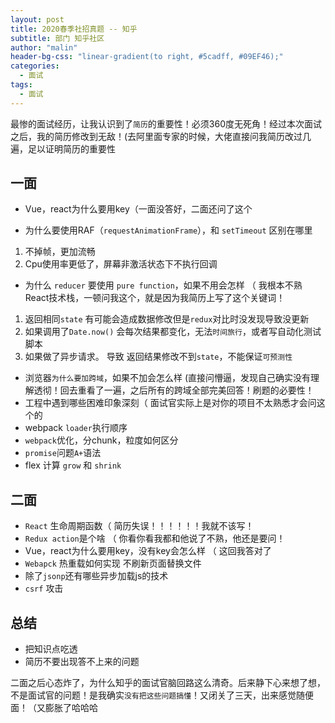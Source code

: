 ```yaml
---
layout: post
title: 2020春季社招真题 -- 知乎
subtitle: 部门 知乎社区
author: "malin"
header-bg-css: "linear-gradient(to right, #5cadff, #09EF46);"
categories:
  - 面试
tags:
  - 面试
---
```


最惨的面试经历，让我认识到了`简历`的重要性！必须360度无死角！经过本次面试之后，我的简历修改到无敌！(去阿里面专家的时候，大佬直接问我简历改过几遍，足以证明简历的重要性

## 一面

- Vue，react为什么要用key（一面没答好，二面还问了这个

- 为什么要使用RAF（`requestAnimationFrame`），和 `setTimeout`   区别在哪里

1. 不掉帧，更加流畅
2. Cpu使用率更低了，屏幕非激活状态下不执行回调

- 为什么 `reducer` 要使用 `pure function`，如果不用会怎样 （ 我根本不熟React技术栈，一顿问我这个，就是因为我简历上写了这个关键词！

1. 返回相同`state` 有可能会造成数据修改但是`redux`对比时没发现导致没更新
2. 如果调用了`Date.now()` 会每次结果都变化，无法`时间旅行`，或者写自动化测试脚本
3. 如果做了异步请求。 导致 返回结果修改不到`state`，不能保证`可预测性`

- 浏览器`为什么要加跨域`，如果不加会怎么样 (直接问懵逼，发现自己确实没有理解透彻！回去重看了一遍，之后所有的跨域全部完美回答！刷题的必要性！
- 工程中遇到哪些困难印象深刻（ 面试官实际上是对你的项目不太熟悉才会问这个的
- webpack `loader`执行顺序
- `webpack`优化，分chunk，粒度如何区分
- `promise`问题`A+`语法
- flex 计算 `grow` 和 `shrink`

## 二面

- `React` 生命周期函数（ 简历失误！！！！！！我就不该写！
- `Redux action`是个啥 （ 你看你看我都和他说了不熟，他还是要问！
- Vue，react为什么要用key，没有key会怎么样 （ 这回我答对了
- `Webapck` 热重载如何实现 不刷新页面替换文件 
- 除了`jsonp`还有哪些异步加载js的技术
- `csrf` 攻击

## 总结

- 把知识点吃透
- 简历不要出现答不上来的问题

二面之后心态炸了，为什么知乎的面试官脑回路这么清奇。后来静下心来想了想，不是面试官的问题！是我确实`没有把这些问题搞懂`！又闭关了三天，出来感觉随便面！（又膨胀了哈哈哈